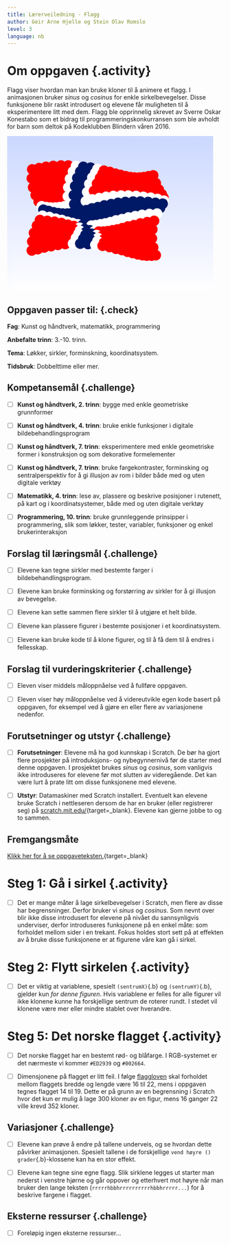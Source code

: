 ```yaml
---
title: Lærerveiledning - Flagg
author: Geir Arne Hjelle og Stein Olav Romslo
level: 3
language: nb
---
```



# Om oppgaven {.activity}

Flagg viser hvordan man kan bruke kloner til å animere et flagg. I animasjonen
bruker _sinus_ og _cosinus_ for enkle sirkelbevegelser. Disse funksjonene blir
raskt introdusert og elevene får muligheten til å eksperimentere litt med dem.
Flagg ble opprinnelig skrevet av Sverre Oskar Konestabo som et bidrag til
programmeringskonkurransen som ble avholdt for barn som deltok på Kodeklubben
Blindern våren 2016.

![Bilde av Norges flagg som vaier i vind](flagg.png)

## Oppgaven passer til: {.check}

 __Fag__: Kunst og håndtverk, matematikk, programmering

__Anbefalte trinn__: 3.-10. trinn.

__Tema__: Løkker, sirkler, forminskning, koordinatsystem.

__Tidsbruk__: Dobbelttime eller mer.

## Kompetansemål {.challenge}

- [ ] __Kunst og håndtverk, 2. trinn__: bygge med enkle geometriske grunnformer

- [ ] __Kunst og håndtverk, 4. trinn__: bruke enkle funksjoner i digitale
      bildebehandlingsprogram

- [ ] __Kunst og håndtverk, 7. trinn__: eksperimentere med enkle geometriske
      former i konstruksjon og som dekorative formelementer

- [ ] __Kunst og håndtverk, 7. trinn__: bruke fargekontraster, forminsking og
      sentralperspektiv for å gi illusjon av rom i bilder både med og uten
      digitale verktøy

- [ ] __Matematikk, 4. trinn__: lese av, plassere og beskrive posisjoner i
      rutenett, på kart og i koordinatsystemer, både med og uten digitale
      verktøy

- [ ] __Programmering, 10. trinn__: bruke grunnleggende prinsipper i
      programmering, slik som løkker, tester, variabler, funksjoner og enkel
      brukerinteraksjon

## Forslag til læringsmål {.challenge}

- [ ] Elevene kan tegne sirkler med bestemte farger i bildebehandlingsprogram.

- [ ] Elevene kan bruke forminsking og forstørring av sirkler for å gi illusjon
      av bevegelse.

- [ ] Elevene kan sette sammen flere sirkler til å utgjøre et helt bilde.

- [ ] Elevene kan plassere figurer i bestemte posisjoner i et koordinatsystem.

- [ ] Elevene kan bruke kode til å klone figurer, og til å få dem til å endres i fellesskap.

## Forslag til vurderingskriterier {.challenge}

- [ ] Eleven viser middels måloppnåelse ved å fullføre oppgaven.

- [ ] Eleven viser høy måloppnåelse ved å videreutvikle egen kode basert på
      oppgaven, for eksempel ved å gjøre en eller flere av variasjonene
      nedenfor.

## Forutsetninger og utstyr {.challenge}

- [ ] __Forutsetninger__: Elevene må ha god kunnskap i Scratch. De bør ha gjort
  flere prosjekter på introduksjons- og nybegynnernivå før de starter med denne
  oppgaven. I prosjektet brukes _sinus_ og _cosinus_, som vanligvis ikke
  introduseres for elevene før mot slutten av videregående. Det kan være lurt å
  prate litt om disse funksjonene med elevene.

- [ ] __Utstyr__: Datamaskiner med Scratch installert. Eventuelt kan elevene
  bruke Scratch i nettleseren dersom de har en bruker (eller registrerer seg) på
  [scratch.mit.edu/](http://scratch.mit.edu/){target=_blank}. Elevene kan gjerne
  jobbe to og to sammen.

## Fremgangsmåte

[Klikk her for å se oppgaveteksten.](../flagg/flagg.html){target=_blank}


# Steg 1: Gå i sirkel {.activity}

- [ ] Det er mange måter å lage sirkelbevegelser i Scratch, men flere av disse
  har begrensninger. Derfor bruker vi _sinus_ og _cosinus_. Som nevnt over blir
  ikke disse introdusert for elevene på nivået du sannsynligvis underviser,
  derfor introduseres funksjonene på en enkel måte: som forholdet mellom sider i
  en trekant. Fokus holdes stort sett på at effekten av å bruke disse
  funksjonene er at figurene våre kan gå i sirkel.


# Steg 2: Flytt sirkelen {.activity}

- [ ] Det er viktig at variablene, spesielt `(sentrumX)`{.b} og
  `(sentrumY)`{.b}, gjelder kun _for denne figuren_. Hvis variablene er felles
  for alle figurer vil ikke klonene kunne ha forskjellige sentrum de roterer
  rundt. I stedet vil klonene være mer eller mindre stablet over hverandre.


# Steg 5: Det norske flagget {.activity}

- [ ] Det norske flagget har en bestemt rød- og blåfarge. I RGB-systemet er det
      nærmeste vi kommer `#ED2939` og `#002664`.

- [ ] Dimensjonene på flagget er litt feil. I følge
  [flaggloven](https://lovdata.no/dokument/NL/lov/1898-12-10-1) skal forholdet
  mellom flaggets bredde og lengde være 16 til 22, mens i oppgaven tegnes
  flagget 14 til 19. Dette er på grunn av en begrensning i Scratch hvor det kun
  er mulig å lage 300 kloner av en figur, mens 16 ganger 22 ville krevd 352
  kloner.

## Variasjoner {.challenge}

- [ ] Elevene kan prøve å endre på tallene underveis, og se hvordan dette
      påvirker animasjonen. Spesielt tallene i de forskjellige `vend høyre ()
      grader`{.b}-klossene kan ha en stor effekt.

- [ ] Elevene kan tegne sine egne flagg. Slik sirklene legges ut starter man
      nederst i venstre hjørne og går oppover og etterhvert mot høyre når man
      bruker den lange teksten (`rrrrrhbbhrrrrrrrrrrhbbhrrrrr...`) for å
      beskrive fargene i flagget.

## Eksterne ressurser {.challenge}

- [ ] Foreløpig ingen eksterne ressurser...
